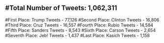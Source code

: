 #Total Number of Tweets: 1,062,311 
---
#First Place: Trump Tweets - 77,126
#Second Place: Clinton Tweets - 16,806
#Third Place: Cruz Tweets - 16,557
#Fourth Place: Rubio Tweets - 14,584
#Fifth Place: Sanders Tweets - 8,543
#Sixth Place: Carson Tweets - 2,654
#Seventh Place: Jeb! Tweets - 1,437
#Last Place: Kasich Tweets - 1,158
